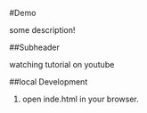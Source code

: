 #Demo 

some description!

##Subheader

watching tutorial on youtube

##local Development 

1. open inde.html in your browser.
